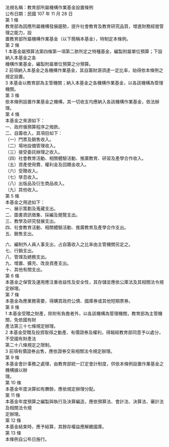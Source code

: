 法規名稱：教育部所屬機構作業基金設置條例  
公布日期：民國 107 年 11 月 28 日  
第 1 條  
教育部為因應所屬機構發展趨勢，提升社會教育及教育研究品質，增進財務經營管理之能力，設  
置教育部所屬機構作業基金（以下簡稱本基金），特制定本條例。  
第 2 條  
1 本基金屬預算法第四條第一項第二款所定之特種基金，編製附屬單位預算；下設納入本基金之各  
機構作業基金，編製附屬單位預算之分預算。  
2 前項納入本基金之各機構作業基金，其自籌財源須達一定比率，始得依本條例之規定設置。  
3 本基金以教育部為主管機關；納入本基金之各機構作業基金，以各該機構為管理機關。  
第 3 條  
依本條例設置作業基金之機構，其一切收支均應納入各該機構作業基金，依法辦理。  
第 4 條  
本基金之來源如下：  
一、政府循預算程序之撥款。  
二、自籌收入，其項目如下：  
（一）門票及銷售收入。  
（二）場地設備管理收入。  
（三）接受委託辦理之收入。  
（四）社會教育活動、相關體驗活動、推廣教育、研習及產學合作收入。  
（五）資產使用費、權利金及回饋金收入。  
（六）受贈收入。  
（七）孳息收入。  
（八）出版品及衍生商品收入。  
（九）其他收入。  
第 5 條  
本基金之用途如下：  
一、展示策劃及蒐藏支出。  
二、圖書資訊徵集、採編及閱覽支出。  
三、教學及研究發展支出。  
四、社會教育活動、相關體驗活動、推廣教育及產學合作支出。  
五、銷售支出。  


六、編制外人員人事支出，占自籌收入之比率由主管機關另定之。  
七、行銷支出。  
八、管理及總務支出。  
九、增置、擴充、改良資產支出。  
十、其他有關支出。  
第 6 條  
本基金之保管及運用應注重收益性及安全性，其存儲並應依公庫法及其相關法令規定辦理。  
第 7 條  
本基金為應業務需要，得購買政府公債、國庫券或其他短期票券。  
第 8 條  
1 本基金受贈之財產，除附有負擔者外，以各該機構為管理機關，教育部為主管機關，免依國有財  
產法第三十七條規定辦理。  
2 本基金受贈及投資取得之動產、有價證券及權利，得報經教育部同意予以處分，不受國有財產法  
第二十八條規定之限制。  
3 前項有價證券出售，應依證券交易相關法令規定辦理。  
第 9 條  
本基金會計事務之處理，由教育部統一訂定會計制度，供依本條例設置作業基金之機構據以辦  
理。  
第 10 條  
本基金年度決算如有賸餘，應依規定辦理分配。  
第 11 條  
本基金年度預算之編製與執行及決算編造，應依預算法、會計法、決算法、審計法及相關法令規  
定辦理。  
第 12 條  
本基金結束時，應予結算，其餘存權益應解繳國庫。  
第 13 條  
本條例自公布日施行。  


